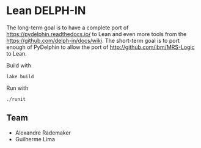 
Lean DELPH-IN
=============

The long-term goal is to have a complete port of
https://pydelphin.readthedocs.io/ to Lean and even more tools from the
https://github.com/delph-in/docs/wiki. The short-term goal is to port
enough of PyDelphin to allow the port of
http://github.com/ibm/MRS-Logic to Lean.

Build with 

```
lake build
```

Run with
```
./runit
```

## Team

- Alexandre Rademaker
- Guilherme Lima



